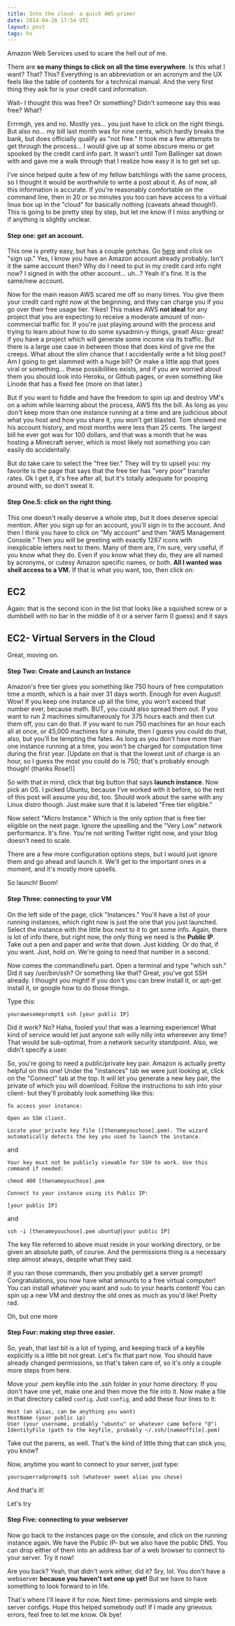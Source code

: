 ```yaml
---
title: Into the cloud- a quick AWS primer
date: 2014-04-26 17:54 UTC
layout: post
tags: hs
---
```


Amazon Web Services used to scare the hell out of me.

There are **so many things to click on all the time everywhere**. Is this what I want? That? This? Everything is an abbreviation or an acronym and the UX feels like the table of contents for a technical manual. And the very first thing they ask for is your credit card information.

Wait- I thought this was free? Or something? Didn't someone say this was free? What?

Errrmgh, yes and no. Mostly yes... you just have to click on the right things. But also no... my bill last month was for nine cents, which hardly breaks the bank, but does officially qualify as "not free." It took me a few attempts to get through the process... I would give up at some obscure menu or get spooked by the credit card info part. It wasn't until Tom Ballinger sat down with and gave me a walk through that I realize how easy it is to get set up.

I've since helped quite a few of my fellow batchlings with the same process, so I thought it would be worthwhile to write a post about it. As of now, all this information is accurate. If you're reasonably comfortable on the command line, then in 20 or so minutes you too can have access to a virtual linux box up in the "cloud" for basically nothing (caveats ahead though!). This is going to be pretty step by step, but let me know if I miss anything or if anything is slightly unclear.

<h4>Step one: get an account.</h4>

This one is pretty easy, but has a couple gotchas. Go [here](http://aws.amazon.com/) and click on "sign up." Yes, I know you have an Amazon account already probably. Isn't it the same account then? Why do I need to put in my credit card info right now? I signed in with the other account... uh...? Yeah it's fine. It is the same/new account.

Now for the main reason AWS scared me off so many times. You give them your credit card right now at the beginning, and they can charge you if you go over their free usage tier. Yikes! This makes AWS **not ideal** for any project that you are expecting to receive a moderate amount of non-commercial traffic for. If you're just playing around with the process and trying to learn about how to do some sysadmin-y things, great! Also: great! if you have a project which will generate some income via its traffic. But there is a large use case in between those that does kind of give me the creeps. What about the slim chance that I accidentally write a hit blog post? Am I going to get slammed with a huge bill? Or make a little app that goes viral or something... these possibilities exists, and if you  are worried about them you should look into Heroku, or Github pages, or even something like Linode that has a fixed fee (more on that later.)

But if you want to fiddle and have the freedom to spin up and destroy VM's on a whim while learning about the process, AWS fits the bill. As long as you don't keep more than one instance running at a time and are judicious about what you host and how you share it, you won't get blasted. Tom showed me his account history, and most months were less than 25 cents. The largest bill he ever got was for 100 dollars, and that was a month that he was hosting a Minecraft server, which is most likely not something you can easily do accidentally.

But do take care to select the "free tier." They will try to upsell you: my favorite is the page that says that the free tier has "very poor" transfer rates. Ok I get it, it's free after all, but it's totally adequate for pooping around with, so don't sweat it.

<h4>Step One.5: click on the right thing.</h4>

This one doesn't really deserve a whole step, but it does deserve special mention. After you sign up for an account, you'll sign in to the account. And then I think you have to click on "My account" and then "AWS Management Console." Then you will be greeting with exactly 1287 icons with inexplicable letters next to them. Many of them are, I'm sure, very useful, if you know what they do. Even if you know what they do, they are all named by acronyms, or cutesy Amazon specific names, or both. **All I wanted was shell access to a VM.** If that is what you want, too, then click on:

<h2>EC2</h2>

Again: that is the second icon in the list that looks like a squished screw or a dumbbell with no bar in the middle of it or a server farm (I guess) and it says

<h2>EC2- Virtual Servers in the Cloud</h2>

Great, moving on.

<h4>Step Two: Create and Launch an Instance</h4>

Amazon's free tier gives you something like 750 hours of free computation time a month, which is a hair over 31 days worth. Enough for even August! Wow! If you keep one instance up all the time, you won't exceed that number ever, because math. BUT, you could also spread them out. If you want to run 2 machines simultaneously for 375 hours each and then cut them off, you can do that. If you want to run 750 machines for an hour each all at once, or 45,000 machines for a minute, then I guess you could do that, also, but you'll be tempting the fates. As long as you don't have more than one instance running at a time, you won't be charged for computation time during the first year. [Update on that is that the lowest unit of charge is an hour, so I guess the most you could do is 750; that's probably enough though! (thanks Rose!)]

So with that in mind, click that big button that says **launch instance**. Now pick an OS. I picked Ubuntu, because I've worked with it before, so the rest of this post will assume you did, too. Should work about the same with any Linux distro though. Just make sure that it is labeled "Free tier eligible."

Now select "Micro Instance." Which is the only option that is free tier eligible on the next page. Ignore the upselling and the "Very Low" network performance. It's fine. You're not writing Twitter right now, and your blog doesn't need to scale.

There are a few more configuration options steps, but I would just ignore them and go ahead and launch it. We'll get to the important ones in a moment, and it's mostly more upsells.

So launch! Boom!

<h4>Step Three: connecting to your VM</h4>

On the left side of the page, click "Instances." You'll have a list of your running instances, which right now is just the one that you just launched. Select the instance with the little box next to it to get some info. Again, there is lot of info there, but right now, the only thing we need is the **Public IP**. Take out a pen and paper and write that down. Just kidding. Or do that, if you want. Just, hold on. We're going to need that number in a second.

Now comes the commandlinefu part. Open a terminal and type "which ssh." Did it say /usr/bin/ssh? Or something like that? Great, you've got SSH already. I thought you might! If you don't you can brew install it, or apt-get install it, or google how to do those things.

Type this:

```
yourawesomeprompt$ ssh [your public IP]
```

Did it work? No? Haha, fooled you! that was a learning experience! What kind of service would let just anyone ssh willy nilly into whereever any time? That would be sub-optimal, from a network security standpoint. Also, we didn't specify a user.

So, you're going to need a public/private key pair. Amazon is actually pretty helpful on this one! Under the "instances" tab we were just looking at, click on the "Connect" tab at the top. It will let you generate a new key pair, the private of which you will download. Follow the instructions to ssh into your client- but they'll probably look something like this:

```
To access your instance:

Open an SSH client.

Locate your private key file ([thenameyouchose].pem). The wizard automatically detects the key you used to launch the instance.
```

and

```
Your key must not be publicly viewable for SSH to work. Use this command if needed:

chmod 400 [thenameyouchose].pem

Connect to your instance using its Public IP:

[your public IP]
```

and

```
ssh -i [thenameyouchose].pem ubuntu@[your public IP]
```

The key file referred to above must reside in your working directory, or be given an absolute path, of course. And the permissions thing is a necessary step almost always, despite what they said.

If you ran those commands, then you probably get a server prompt! Congratulations, you now have what amounts to a free virtual computer! You can install whatever you want and `sudo` to your hearts content! You can spin up a new VM and destroy the old ones as much as you'd like! Pretty rad.

Oh, but one more

<h4>Step Four: making step three easier.</h4>

So, yeah, that last bit is a lot of typing, and keeping track of a keyfile explicitly is a little bit not great. Let's fix that part now. You should have already changed permissions, so that's taken care of, so it's only a couple more steps from here.

Move your .pem keyfile into the .ssh folder in your home directory. If you don't have one yet, make one and then move the file into it. Now make a file in that directory called `config`. Just `config`, and add these four lines to it:

```
Host (an alias, can be anything you want)
HostName (your public ip)
User (your username, probably "ubuntu" or whatever came before "@")
IdentityFile (path to the keyfile, probably ~/.ssh/[nameoffile].pem)
```

Take out the parens, as well. That's the kind of little thing that can stick you, you know?

Now, anytime you want to connect to your server, just type:

```
yoursuperradprompt$ ssh (whatever sweet alias you chose)
```

And that's it!

Let's try

<h4>Step Five: connecting to your webserver</h4>

Now go back to the instances page on the console, and click on the running instance again. We have the Public IP- but we also have the public DNS. You can drop either of them into an address bar of a web browser to connect to your server. Try it now!

Are you back? Yeah, that didn't work either, did it? Sry, lol. You don't have a webserver **because you haven't set one up yet!** But we have to have something to look forward to in life.

That's where I'll leave it for now. Next time- permissions and simple web server configs. Hope this helped somebody out! If I made any grievous errors, feel free to let me know. Ok bye!
